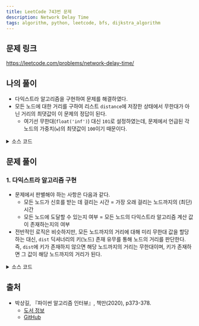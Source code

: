 ```yaml
---
title: LeetCode 743번 문제
description: Network Delay Time
tags: algorithm, python, leetcode, bfs, dijkstra_algorithm
---
```


## 문제 링크

https://leetcode.com/problems/network-delay-time/

## 나의 풀이

- 다익스트라 알고리즘을 구현하여 문제를 해결하였다.
- 모든 노드에 대한 거리를 구하여 리스트 `distance`에 저장한 상태에서 무한대가 아닌 거리의 최댓값이 이 문제의 정답이 된다.
  - 여기선 무한대(`float('inf')`) 대신 `101`로 설정하였는데, 문제에서 언급된 각 노드의 가중치(`w`)의 최댓값이 `100`이기 때문이다.

<details>
<summary>소스 코드</summary>
<div markdown="1">

```python
from typing import List
import collections
import heapq


class MySolution1:
    def networkDelayTime(self, times: List[List[int]], n: int, k: int) -> int:
        # 그래프 생성
        graph = collections.defaultdict(list)
        for u, v, w in times:
            graph[u].append((v, w))

        # 문제의 최대 w값이 100이므로 float('inf') 대신 101 설정
        distance = [101 for _ in range(n)]
        
        # k번째 거리를 0으로 초기화
        distance[k-1] = 0
        
        # 우선순위 큐 초기화
        queue = []
        heapq.heappush(queue, (0, k))

        while queue:
            weight, curr_node = heapq.heappop(queue)
            for v, w in graph[curr_node]:
                curr_distance = w + weight
                
                # 거리를 업데이트할 때만 우선순위 큐에 추가
                if curr_distance < distance[v-1]:
                    distance[v-1] = curr_distance
                    heapq.heappush(queue, (curr_distance, v))

        # 거리 리스트의 최댓값이 101이면 모든 노드에 접근할 수 없다는 의미
        return max(distance) if max(distance) != 101 else -1
```

</div>
</details>

## 문제 풀이

### 1. 다익스트라 알고리즘 구현

- 문제에서 판별해야 하는 사항은 다음과 같다.
  - 모든 노드가 신호를 받는 데 걸리는 시간 = 가장 오래 걸리는 노드까지의 (최단) 시간
  - 모든 노드에 도달할 수 있는지 여부 = 모든 노드의 다익스트라 알고리즘 계산 값이 존재하는지의 여부
- 전반적인 로직은 비슷하지만, 모든 노드까지의 거리에 대해 미리 무한대 값을 할당하는 대신, `dist` 딕셔너리의 키(노드) 존재 유무를 통해 노드의 거리를 판단한다. 즉, `dist`에 키가 존재하지 않으면 해당 노드까지의 거리는 무한대이며, 키가 존재하면 그 값이 해당 노드까지의 거리가 된다.

<details>
<summary>소스 코드</summary>
<div markdown="1">

```python
from typing import List
import collections
import heapq


class Solution1:
    def networkDelayTime(self, times: List[List[int]], n: int, k: int) -> int:
        graph = collections.defaultdict(list)
        for u, v, w in times:
            graph[u].append((v, w))

        # 큐 변수: [(소요 시간, 정점)]
        Q = [(0, k)]

        # 거리를 저장하는 dist 변수는 초깃값을 무한대로 모두 설정하는 대신
        # 초깃값이 0인 딕셔너리(defaultdict)로 초기화
        dist = collections.defaultdict(int)

        # 우선순위 큐 최솟값 기준으로 정점까지 최단 경로 삽입
        while Q:
            time, node = heapq.heappop(Q)

            # dist에 해당 노드가 존재하지 않음 = 해당 노드까지의 거리가 무한대
            if node not in dist:
                dist[node] = time
                for v, w in graph[node]:
                    alt = time + w
                    heapq.heappush(Q, (alt, v))

        # 모든 노드의 최단 경로를 구한 경우 dist의 노드 개수가 n개 존재
        if len(dist) == n:
            return max(dist.values())
        return -1
```

</div>
</details>

## 출처

- 박상길, 『파이썬 알고리즘 인터뷰』, 책만(2020), p373-378.
  - [도서 정보](https://www.onlybook.co.kr/entry/algorithm-interview)
  - [GitHub](https://github.com/onlybooks/algorithm-interview)
